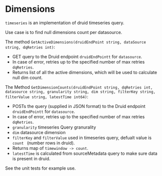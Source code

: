 # Dimensions

`timeseries` is an implementation of druid timeseries query.

Use case is to find null dimensions count per datasource.

The method `GetActiveDimensions(druidEndPoint string, dataSource string, dqRetries int)`:

- GET query to the Druid endpoint `druidEndPointt` for `datasource`.
- In case of error, retries up to the specified number of max retries `dqRetries`.
- Returns list of all the active dimensions, which will be used to calculate null dim count.


The Method `GetDimensionCounts(druidEndPoint string, dqRetries int, datasource string, granularity string, dim string, filterKey string, filterValue string, latestTime int64)`:

- POSTs the query (supplied in JSON format) to the Druid endpoint `druidEndPointt` for `datasource`.
- In case of error, retries up to the specified number of max retries `dqRetries`.
- `granularity` timeseries Query granurality
- `dim` datasource dimension
-  `filterKey` and `filterValue` used in timeseries query, defualt value is `count ` (number rows in druid).
- Returns map of `timewindow -> count`.
- `latestTime` is calculated from sourceMetadata query to make sure data is present in druid.


See the unit tests for example use.
